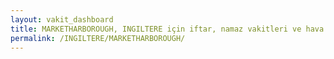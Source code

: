 ```yaml
---
layout: vakit_dashboard
title: MARKETHARBOROUGH, INGILTERE için iftar, namaz vakitleri ve hava durumu - ilçe/eyalet seç
permalink: /INGILTERE/MARKETHARBOROUGH/
---
```


<script type="text/javascript">
  var GLOBAL_COUNTRY = 'INGILTERE';
  var GLOBAL_CITY = 'MARKETHARBOROUGH';
  var GLOBAL_STATE = '';
  var lat = 72;
  var lon = 21;
</script>
